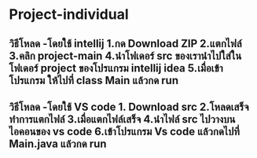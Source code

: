 # Project-individual
วิธีโหลด -โดยใช้ intellij 1.กด Download ZIP 2.แตกไฟล์ 3.คลิก project-main 4.นำโฟเดอร์ src ของเรานำไปใส่ในโฟเดอร์ project ของโปรแกรม intellij idea 5.เมื่อเข้าโปรแกรม ให้ไปที่ class Main แล้วกด run
--------------------------------------------------------
วิธีโหลด -โดยใช้ VS code 1. Download src 2.โหลดเสร็จทำการแตกไฟล์  3.เมื่อแตกไฟล์เสร็จ 4.นำไฟล์ src ไปวางบน ไอคอนของ vs code 6.เข้าโปรแกรม Vs code แล้วกดไปที่ Main.java แล้วกด run
-----------------------------------------------------------------------------------------------------------

